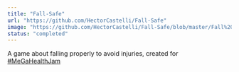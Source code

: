 ```yaml
---
title: "Fall-Safe"
url: "https://github.com/HectorCastelli/Fall-Safe"
image: "https://github.com/HectorCastelli/Fall-Safe/blob/master/Fall%20Safe/Assets/ArtAssets/UI/logo1.png?raw=true"
status: "completed"
---
```

A game about falling properly to avoid injuries, created for [#MeGaHealthJam](https://www.facebook.com/MeGaHealthJam/)
